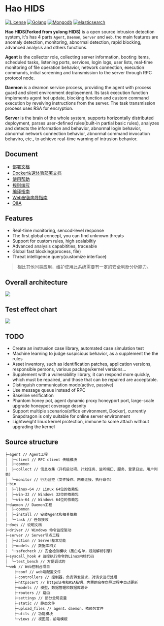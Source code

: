 # Hao HIDS 


[![License](https://img.shields.io/badge/License-GPL%20v2-blue.svg?style=flat-square)](https://github.com/ysrc/github.com/winstark212/hao-hids/blob/master/LICENSE)
[![Golang](https://img.shields.io/badge/Golang-1.9-yellow.svg?style=flat-square)](https://www.golang.org/) [![Mongodb](https://img.shields.io/badge/MongoDB-3.4-red.svg?style=flat-square)](https://www.mongodb.com/download-center?jmp=nav) [![elasticsearch](https://img.shields.io/badge/Elasticsearch-5.6.4-green.svg?style=flat-square)](https://www.elastic.co/downloads/elasticsearch)


**Hao HIDS(Forked from yulong HIDS)** is a open source intrusion detection system, it's has 4 parts `Agent`, `Daemon`, `Server` and `Web`. the main features are anomaly detection, monitoring, abnormal detection, rapid blocking, advanced analysis and others functions.  

**Agent** is the collector role, collecting server information, booting items, scheduled tasks, listening ports, services, login logs, user lists, real-time monitoring of file operation behavior, network connection, execution commands, initial screening and transmission to the server through RPC protocol node.

**Daemon** is a deamon service process, providing the agent with process guard and silent environment deployement. Its task execution function implements agent hot update, blocking function and custom command execution by reveiving instructions from the server. The task transmission process uses RSA for encryption.

**Server** is the  brain of the whole system, supports horizontally distributed deployment, parses user-defined rules(built-in partial basic rules), analyzes and detects the information and behavior, abnormal login behavior, abnormal network connection behavior, abnormal command invocation behaviro, etc., to achieve real-time warning of intrusion behavior.  

## Document

* [部署文档](./docs/install.md)
* [Docker快速体验部署文档](./docs/docker.md)
* [使用帮助](./docs/help.md)
* [规则编写](./docs/rule.md)
* [编译指南](./docs/build.md)
* [Web安装向导指南](./docs/guide.md)
* [Q&A](./qa.md)

## Features

- Real-time monitoring, sencod-level response
- The first global concept, you can find unknown threats
- Support for custom rules, high scalabiltiy
- Advanced analysis capabitities, traceable
- Global fast blocking(process, file)
- Threat intelligence query(customize interface)


> 相比其他同类应用，维护使用此系统需要有一定的安全判断分析能力。


## Overall architecture

![](./docs/jg.png)

## Test effect chart

![](./docs/yulong.gif)


## TODO
- Create an instrusion case library, automated case simulation test  
- Machine learning to judge suspicious behavior, as a supplement the the rules
- Asset inventory, such as identification patches, application versions, responsible persons, various package/kernel versions...
- Supplement with a vulnerability library, it can respond more quickly, which must be repaired, and those that can be repaired are acceptable.
- Distinguish communication mode(active, passive)
- Use message queue instead of RPC
- Baseline verification
- Phantom honey pot, agent dynamic proxy honeyport port, large-scale upgrade honeypot coverage desnity
- Support multiple scenarios(office environment, Docker), currently Snapdragon is only suitable for online server environment
- Lightweight linux kernel protection, immune to some attach without upgrading the kernel  

## Source structure
```
├─agent // Agent工程
│  ├─client // RPC client 传输模块
│  ├─common
│  ├─collect // 信息收集（开机启动项、计划任务、监听端口、服务、登录日志、用户列表）
│  └─monitor // 行为监控（文件操作、网络连接、执行命令）
├─bin
│  ├─linux-64 // Linux 64位的依赖包
│  ├─win-32 // Windows 32位的依赖包
│  └─win-64 // Windows 64位的依赖包
├─daemon // Daemon工程
│  ├─common
│  ├─install // 安装Agent和相关依赖
│  └─task // 任务接收
├─docs // 说明文档
├─driver // Windows 命令监控驱动
├─server // Server节点工程
│  ├─action // Server基本功能
│  ├─models // 数据库相关
│  └─safecheck // 安全检测模块（黑白名单，规则解析引擎）
├─syscall_hook # 监控执行命令的Linux内核代码
│  └─test_bench // 方便调试的
└─web // Web控制台项目
    ├─conf // web端配置文件
    ├─controllers // 控制器，负责转发请求，对请求进行处理
    ├─httpscert // https证书和RSA私钥，内置的会在向导过程中自动更新
    ├─models // 模型，数据管理和数据库设计
    ├─routers // 路由
    ├─settings // 部分全局变量
    ├─static // 静态文件
    ├─upload_files // agent、daemon、依赖包文件
    ├─utils // 功能模块
    └─views // 视图层，前端模板
```
